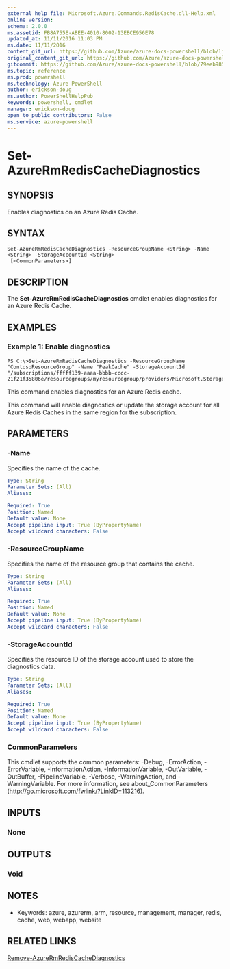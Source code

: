 ```yaml
---
external help file: Microsoft.Azure.Commands.RedisCache.dll-Help.xml
online version: 
schema: 2.0.0
ms.assetid: FB8A755E-ABEE-4010-8002-13EBCE956E78
updated_at: 11/11/2016 11:03 PM
ms.date: 11/11/2016
content_git_url: https://github.com/Azure/azure-docs-powershell/blob/live/azureps-cmdlets-docs/ResourceManager/AzureRM.RedisCache/v2.2.0/Set-AzureRmRedisCacheDiagnostics.md
original_content_git_url: https://github.com/Azure/azure-docs-powershell/blob/live/azureps-cmdlets-docs/ResourceManager/AzureRM.RedisCache/v2.2.0/Set-AzureRmRedisCacheDiagnostics.md
gitcommit: https://github.com/Azure/azure-docs-powershell/blob/79eeb985ea480979357fb4695832a0c3d29a48bf/azureps-cmdlets-docs/ResourceManager/AzureRM.RedisCache/v2.2.0/Set-AzureRmRedisCacheDiagnostics.md
ms.topic: reference
ms.prod: powershell
ms.technology: Azure PowerShell
author: erickson-doug
ms.author: PowerShellHelpPub
keywords: powershell, cmdlet
manager: erickson-doug
open_to_public_contributors: False
ms.service: azure-powershell
---
```


# Set-AzureRmRedisCacheDiagnostics

## SYNOPSIS
Enables diagnostics on an Azure Redis Cache.

## SYNTAX

```
Set-AzureRmRedisCacheDiagnostics -ResourceGroupName <String> -Name <String> -StorageAccountId <String>
 [<CommonParameters>]
```

## DESCRIPTION
The **Set-AzureRmRedisCacheDiagnostics** cmdlet enables diagnostics for an Azure Redis Cache.

## EXAMPLES

### Example 1: Enable diagnostics
```
PS C:\>Set-AzureRmRedisCacheDiagnostics -ResourceGroupName "ContosoResourceGroup" -Name "PeakCache" -StorageAccountId "/subscriptions/fffff139-aaaa-bbbb-cccc-21f21f35806e/resourcegroups/myresourcegroup/providers/Microsoft.Storage/storageAccounts/mystorageaccount"
```

This command enables diagnostics for an Azure Redis cache.

This command will enable diagnostics or update the storage account for all Azure Redis Caches in the same region for the subscription.

## PARAMETERS

### -Name
Specifies the name of the cache.

```yaml
Type: String
Parameter Sets: (All)
Aliases: 

Required: True
Position: Named
Default value: None
Accept pipeline input: True (ByPropertyName)
Accept wildcard characters: False
```

### -ResourceGroupName
Specifies the name of the resource group that contains the cache.

```yaml
Type: String
Parameter Sets: (All)
Aliases: 

Required: True
Position: Named
Default value: None
Accept pipeline input: True (ByPropertyName)
Accept wildcard characters: False
```

### -StorageAccountId
Specifies the resource ID of the storage account used to store the diagnostics data.

```yaml
Type: String
Parameter Sets: (All)
Aliases: 

Required: True
Position: Named
Default value: None
Accept pipeline input: True (ByPropertyName)
Accept wildcard characters: False
```

### CommonParameters
This cmdlet supports the common parameters: -Debug, -ErrorAction, -ErrorVariable, -InformationAction, -InformationVariable, -OutVariable, -OutBuffer, -PipelineVariable, -Verbose, -WarningAction, and -WarningVariable. For more information, see about_CommonParameters (http://go.microsoft.com/fwlink/?LinkID=113216).

## INPUTS

### None

## OUTPUTS

### Void

## NOTES
* Keywords: azure, azurerm, arm, resource, management, manager, redis, cache, web, webapp, website

## RELATED LINKS

[Remove-AzureRmRedisCacheDiagnostics](xref:ResourceManager/AzureRM.RedisCache/v2.2.0/Remove-AzureRmRedisCacheDiagnostics.md)


